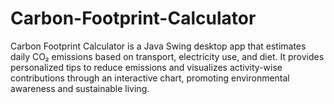 # Carbon-Footprint-Calculator
Carbon Footprint Calculator is a Java Swing desktop app that estimates daily CO₂ emissions based on transport, electricity use, and diet. It provides personalized tips to reduce emissions and visualizes activity-wise contributions through an interactive chart, promoting environmental awareness and sustainable living.

